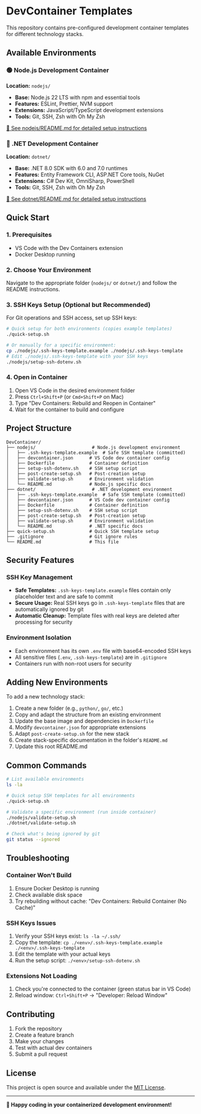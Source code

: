 # DevContainer Templates

This repository contains pre-configured development container templates for different technology stacks.

## Available Environments

### 🟢 Node.js Development Container
**Location:** `nodejs/`

- **Base:** Node.js 22 LTS with npm and essential tools
- **Features:** ESLint, Prettier, NVM support
- **Extensions:** JavaScript/TypeScript development extensions
- **Tools:** Git, SSH, Zsh with Oh My Zsh

[📖 See nodejs/README.md for detailed setup instructions](nodejs/README.md)

### 🔵 .NET Development Container  
**Location:** `dotnet/`

- **Base:** .NET 8.0 SDK with 6.0 and 7.0 runtimes
- **Features:** Entity Framework CLI, ASP.NET Core tools, NuGet
- **Extensions:** C# Dev Kit, OmniSharp, PowerShell
- **Tools:** Git, SSH, Zsh with Oh My Zsh

[📖 See dotnet/README.md for detailed setup instructions](dotnet/README.md)

## Quick Start

### 1. Prerequisites
- VS Code with the Dev Containers extension
- Docker Desktop running

### 2. Choose Your Environment
Navigate to the appropriate folder (`nodejs/` or `dotnet/`) and follow the README instructions.

### 3. SSH Keys Setup (Optional but Recommended)

For Git operations and SSH access, set up SSH keys:

```bash
# Quick setup for both environments (copies example templates)
./quick-setup.sh

# Or manually for a specific environment:
cp ./nodejs/.ssh-keys-template.example ./nodejs/.ssh-keys-template
# Edit ./nodejs/.ssh-keys-template with your SSH keys
./nodejs/setup-ssh-dotenv.sh
```

### 4. Open in Container

1. Open VS Code in the desired environment folder
2. Press `Ctrl+Shift+P` (or `Cmd+Shift+P` on Mac)
3. Type "Dev Containers: Rebuild and Reopen in Container"
4. Wait for the container to build and configure

## Project Structure

```
DevContainer/
├── nodejs/                     # Node.js development environment
│   ├── .ssh-keys-template.example  # Safe SSH template (committed)
│   ├── devcontainer.json      # VS Code dev container config
│   ├── Dockerfile             # Container definition
│   ├── setup-ssh-dotenv.sh    # SSH setup script
│   ├── post-create-setup.sh   # Post-creation setup
│   ├── validate-setup.sh      # Environment validation
│   └── README.md              # Node.js specific docs
├── dotnet/                     # .NET development environment
│   ├── .ssh-keys-template.example  # Safe SSH template (committed)
│   ├── devcontainer.json      # VS Code dev container config
│   ├── Dockerfile             # Container definition
│   ├── setup-ssh-dotenv.sh    # SSH setup script
│   ├── post-create-setup.sh   # Post-creation setup
│   ├── validate-setup.sh      # Environment validation
│   └── README.md              # .NET specific docs
├── quick-setup.sh             # Quick SSH template setup
├── .gitignore                 # Git ignore rules
└── README.md                  # This file
```

## Security Features

### SSH Key Management
- **Safe Templates:** `.ssh-keys-template.example` files contain only placeholder text and are safe to commit
- **Secure Usage:** Real SSH keys go in `.ssh-keys-template` files that are automatically ignored by git
- **Automatic Cleanup:** Template files with real keys are deleted after processing for security

### Environment Isolation
- Each environment has its own `.env` file with base64-encoded SSH keys
- All sensitive files (`.env`, `.ssh-keys-template`) are in `.gitignore`
- Containers run with non-root users for security

## Adding New Environments

To add a new technology stack:

1. Create a new folder (e.g., `python/`, `go/`, etc.)
2. Copy and adapt the structure from an existing environment
3. Update the base image and dependencies in `Dockerfile`
4. Modify `devcontainer.json` for appropriate extensions
5. Adapt `post-create-setup.sh` for the new stack
6. Create stack-specific documentation in the folder's `README.md`
7. Update this root README.md

## Common Commands

```bash
# List available environments
ls -la

# Quick setup SSH templates for all environments
./quick-setup.sh

# Validate a specific environment (run inside container)
./nodejs/validate-setup.sh
./dotnet/validate-setup.sh

# Check what's being ignored by git
git status --ignored
```

## Troubleshooting

### Container Won't Build
1. Ensure Docker Desktop is running
2. Check available disk space
3. Try rebuilding without cache: "Dev Containers: Rebuild Container (No Cache)"

### SSH Keys Issues
1. Verify your SSH keys exist: `ls -la ~/.ssh/`
2. Copy the template: `cp ./<env>/.ssh-keys-template.example ./<env>/.ssh-keys-template`
3. Edit the template with your actual keys
4. Run the setup script: `./<env>/setup-ssh-dotenv.sh`

### Extensions Not Loading
1. Check you're connected to the container (green status bar in VS Code)
2. Reload window: `Ctrl+Shift+P` → "Developer: Reload Window"

## Contributing

1. Fork the repository
2. Create a feature branch
3. Make your changes
4. Test with actual dev containers
5. Submit a pull request

## License

This project is open source and available under the [MIT License](LICENSE).

---

**🚀 Happy coding in your containerized development environment!**
